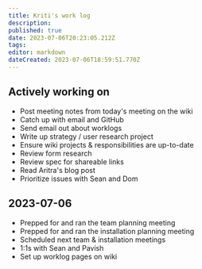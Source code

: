 ```yaml
---
title: Kriti's work log
description: 
published: true
date: 2023-07-06T20:23:05.212Z
tags: 
editor: markdown
dateCreated: 2023-07-06T18:59:51.770Z
---
```


## Actively working on
- Post meeting notes from today's meeting on the wiki
- Catch up with email and GitHub
- Send email out about worklogs
- Write up strategy / user research project
- Ensure wiki projects & responsibilities are up-to-date
- Review form research
- Review spec for shareable links
- Read Aritra's blog post
- Prioritize issues with Sean and Dom

## 2023-07-06
- Prepped for and ran the team planning meeting
- Prepped for and ran the installation planning meeting
- Scheduled next team & installation meetings
- 1:1s with Sean and Pavish
- Set up worklog pages on wiki
